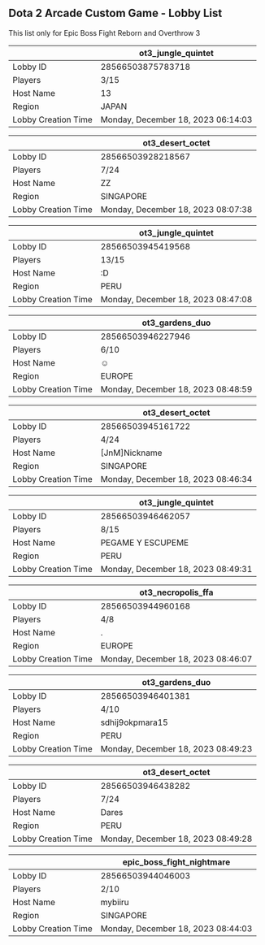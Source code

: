 ## Dota 2 Arcade Custom Game - Lobby List

This list only for Epic Boss Fight Reborn and Overthrow 3

|  | ot3_jungle_quintet |
| ------ | ------ |
| Lobby ID | 28566503875783718 |
| Players | 3/15 |
| Host Name | 13 |
| Region | JAPAN |
| Lobby Creation Time | Monday, December 18, 2023 06:14:03 |


|  | ot3_desert_octet |
| ------ | ------ |
| Lobby ID | 28566503928218567 |
| Players | 7/24 |
| Host Name | ZZ |
| Region | SINGAPORE |
| Lobby Creation Time | Monday, December 18, 2023 08:07:38 |


|  | ot3_jungle_quintet |
| ------ | ------ |
| Lobby ID | 28566503945419568 |
| Players | 13/15 |
| Host Name | :D |
| Region | PERU |
| Lobby Creation Time | Monday, December 18, 2023 08:47:08 |


|  | ot3_gardens_duo |
| ------ | ------ |
| Lobby ID | 28566503946227946 |
| Players | 6/10 |
| Host Name | ☺ |
| Region | EUROPE |
| Lobby Creation Time | Monday, December 18, 2023 08:48:59 |


|  | ot3_desert_octet |
| ------ | ------ |
| Lobby ID | 28566503945161722 |
| Players | 4/24 |
| Host Name | [JnM]Nickname |
| Region | SINGAPORE |
| Lobby Creation Time | Monday, December 18, 2023 08:46:34 |


|  | ot3_jungle_quintet |
| ------ | ------ |
| Lobby ID | 28566503946462057 |
| Players | 8/15 |
| Host Name | PEGAME Y ESCUPEME |
| Region | PERU |
| Lobby Creation Time | Monday, December 18, 2023 08:49:31 |


|  | ot3_necropolis_ffa |
| ------ | ------ |
| Lobby ID | 28566503944960168 |
| Players | 4/8 |
| Host Name | . |
| Region | EUROPE |
| Lobby Creation Time | Monday, December 18, 2023 08:46:07 |


|  | ot3_gardens_duo |
| ------ | ------ |
| Lobby ID | 28566503946401381 |
| Players | 4/10 |
| Host Name | sdhij9okpmara15 |
| Region | PERU |
| Lobby Creation Time | Monday, December 18, 2023 08:49:23 |


|  | ot3_desert_octet |
| ------ | ------ |
| Lobby ID | 28566503946438282 |
| Players | 7/24 |
| Host Name | Dares |
| Region | PERU |
| Lobby Creation Time | Monday, December 18, 2023 08:49:28 |


|  | epic_boss_fight_nightmare |
| ------ | ------ |
| Lobby ID | 28566503944046003 |
| Players | 2/10 |
| Host Name | mybiiru |
| Region | SINGAPORE |
| Lobby Creation Time | Monday, December 18, 2023 08:44:03 |



